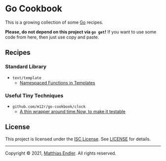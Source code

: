 # Go Cookbook

This is a growing collection of some [Go][go] recipes.

**Please, do not depend on this project via `go get`!** If you want to use
some code from here, then just use copy and paste.

## Recipes

### Standard Library

- `text/template`
    - [Namespaced Functions in Templates](stdlib/text/template/namespaced_funcs.md)
  
### Useful Tiny Techniques

- `github.com/m12r/go-cookbook/clock`
    - [A thin wrapper around time.Now, to make it testable](clock/README.md)

## License

This project is licensed under the [ISC License][isc]. See [LICENSE](LICENSE)
for details.

---

Copyright © 2021, [Matthias Endler][me]. All rights reserved.


[go]: https://go.dev
[isc]: https://opensource.org/licenses/ISC
[me]: https://m12r.at
